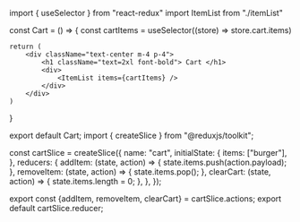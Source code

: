 import { useSelector } from "react-redux"
import ItemList from "./itemList"

const Cart = () => {
    const cartItems = useSelector((store) => store.cart.items)

    return (
        <div className="text-center m-4 p-4">
            <h1 className="text=2xl font-bold"> Cart </h1>
            <div>
                <ItemList items={cartItems} />
            </div>
        </div>
    )
}

export default Cart;
import { createSlice } from "@reduxjs/toolkit";

const cartSlice = createSlice({
  name: "cart",
  initialState: {
    items: ["burger"],
  },
  reducers: {
    addItem: (state, action) => {
      state.items.push(action.payload);
    },
    removeItem: (state, action) => {
      state.items.pop();
    },
    clearCart: (state, action) => {
      state.items.length = 0;
    },
  },
});

export const {addItem, removeItem, clearCart} = cartSlice.actions;
export default cartSlice.reducer;